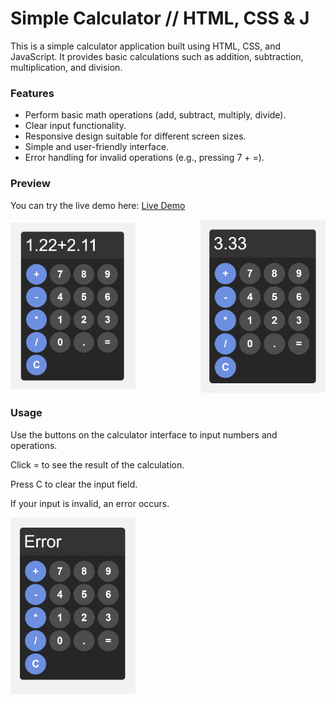 # Simple Calculator // HTML, CSS & J

This is a simple calculator application built using HTML, CSS, and JavaScript. It provides basic calculations such as addition, subtraction, multiplication, and division.

### Features

- Perform basic math operations (add, subtract, multiply, divide).
- Clear input functionality.
- Responsive design suitable for different screen sizes.
- Simple and user-friendly interface.
- Error handling for invalid operations (e.g., pressing 7 + =).

### Preview

You can try the live demo here: [Live Demo](https://roosahoo.github.io/calculator/)


<div style="display: flex; justify-content: space-between; align-items: center;">
  <img src="calculator.png" alt="Calculator" width="200" style="margin-right: 10px;">
  <img src="calculator2.png" alt="Calculator 2" width="200">
</div>

### Usage

Use the buttons on the calculator interface to input numbers and operations.

Click = to see the result of the calculation.

Press C to clear the input field.

If your input is invalid, an error occurs.


 <img src="calculator3.png" alt="Calculator 3" width="200">


